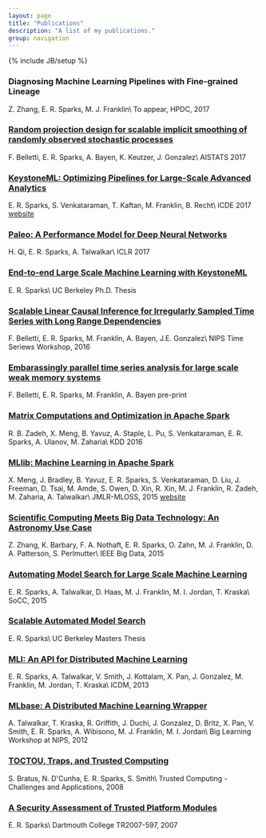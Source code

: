 ```yaml
---
layout: page
title: "Publications"
description: "A list of my publications."
group: navigation
---
```

{% include JB/setup %}

### Diagnosing Machine Learning Pipelines with Fine-grained Lineage
Z. Zhang, E. R. Sparks, M. J. Franklin\\
To appear, HPDC, 2017

### [Random projection design for scalable implicit smoothing of randomly observed stochastic processes](https://rise.cs.berkeley.edu/wp-content/uploads/2017/03/Aistats_camera_ready.pdf)
F. Belletti, E. R. Sparks, A. Bayen, K. Keutzer, J. Gonzalez\\
AISTATS 2017

### [KeystoneML: Optimizing Pipelines for Large-Scale Advanced Analytics](https://amplab.cs.berkeley.edu/wp-content/uploads/2017/01/ICDE_2017_CameraReady_475.pdf)
E. R. Sparks, S. Venkataraman, T. Kaftan, M. Franklin, B. Recht\\
ICDE 2017
[website](http://keystone-ml.org)

### [Paleo: A Performance Model for Deep Neural Networks](https://openreview.net/pdf?id=SyVVJ85lg)
H. Qi, E. R. Sparks, A. Talwalkar\\
ICLR 2017

### [End-to-end Large Scale Machine Learning with KeystoneML](http://www2.eecs.berkeley.edu/Pubs/TechRpts/2016/EECS-2016-200.pdf)
E. R. Sparks\\
UC Berkeley Ph.D. Thesis

### [Scalable Linear Causal Inference for Irregularly Sampled Time Series with Long Range Dependencies](https://sites.google.com/site/nipsts2016/NIPS_2016_TSW_paper_26.pdf?attredirects=0&d=1)
F. Belletti, E. R. Sparks, M. Franklin, A. Bayen, J.E. Gonzalez\\
NIPS Time Seriews Workshop, 2016

### [Embarassingly parallel time series analysis for large scale weak memory systems](https://arxiv.org/abs/1511.06493)
F. Belletti, E. R. Sparks, M. Franklin, A. Bayen
pre-print

### [Matrix Computations and Optimization in Apache Spark](https://stanford.edu/~rezab/papers/linalg.pdf)
R. B. Zadeh, X. Meng, B. Yavuz, A. Staple, L. Pu, S. Venkataraman, E. R. Sparks, A. Ulanov, M. Zaharia\\
KDD 2016

### [MLlib: Machine Learning in Apache Spark](http://arxiv.org/pdf/1505.06807v1)
X. Meng, J. Bradley, B. Yavuz, E. R. Sparks, S. Venkataraman, D. Liu, J. Freeman, D. Tsai, M. Amde, S. Owen, D. Xin, R. Xin, M. J. Franklin, R. Zadeh, M. Zaharia, A. Talwalkar\\
JMLR-MLOSS, 2015 [website](http://spark.apache.org/mllib/)
 
### [Scientific Computing Meets Big Data Technology: An Astronomy Use Case](https://amplab.cs.berkeley.edu/wp-content/uploads/2015/09/Kira-camera-ready.pdf)
Z. Zhang, K. Barbary, F. A. Nothaft, E. R. Sparks, O. Zahn, M. J. Franklin, D. A. Patterson, S. Perlmutter\\
IEEE Big Data, 2015

### [Automating Model Search for Large Scale Machine Learning](https://amplab.cs.berkeley.edu/wp-content/uploads/2015/07/163-sparks.pdf)
E. R. Sparks, A. Talwalkar, D. Haas, M. J. Franklin, M. I. Jordan, T. Kraska\\
SoCC, 2015

### [Scalable Automated Model Search](http://www2.eecs.berkeley.edu/Pubs/TechRpts/2014/EECS-2014-122.pdf)
E. R. Sparks\\
UC Berkeley Masters Thesis


### [MLI: An API for Distributed Machine Learning](http://arxiv-web3.library.cornell.edu/pdf/1310.5426v2.pdf)
E. R. Sparks, A. Talwalkar, V. Smith, J. Kottalam, X. Pan, J. Gonzalez, M. Franklin, M. Jordan, T. Kraska\\
ICDM, 2013

### [MLbase: A Distributed Machine Learning Wrapper](http://www.cs.berkeley.edu/~ameet/dmx_nips.pdf)
A. Talwalkar, T. Kraska, R. Griffith, J. Duchi, J. Gonzalez, D. Britz, X. Pan, V. Smith, E. R. Sparks, A. Wibisono, M. J. Franklin, M. I. Jordan\\
Big Learning Workshop at NIPS, 2012


### [TOCTOU, Traps, and Trusted Computing](http://www.springerlink.com/index/Y500H3H080128284.pdf)
S. Bratus, N. D'Cunha, E. R. Sparks, S. Smith\\
Trusted Computing - Challenges and Applications, 2008

### [A Security Assessment of Trusted Platform Modules](http://www.cs.dartmouth.edu/reports/TR2007-597.pdf)
E. R. Sparks\\
Dartmouth College TR2007-597, 2007

